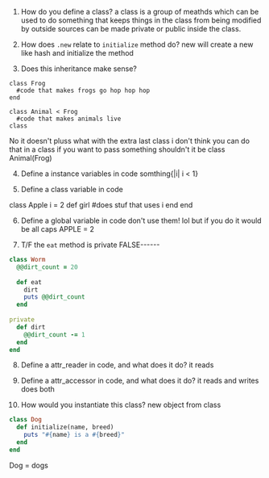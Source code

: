 1. How do you define a class?
a class is a group of meathds which can be used to do 
something that keeps things in the class from being modified 
by outside sources can be made private or public inside the class. 
  
2. How does `.new` relate to `initialize` method do?
new will create a new like hash and initialize the method

3. Does this inheritance make sense?

  ```lang-ruby
  class Frog
    #code that makes frogs go hop hop hop
  end
  
  class Animal < Frog
    #code that makes animals live
  class
  ```
  No it doesn't pluss what with the extra last class
  i don't think you can do that in a class if you want to pass something shouldn't it be class Animal(Frog) 

4. Define a instance variables in code 
somthing{|i| i < 1}

5. Define a class variable in code

class Apple
  i = 2
  def girl
  #does stuf that uses i
  end
 end
  

6. Define a global variable in code
 don't use them! lol but if you do it would be all caps
 APPLE = 2

7. T/F the `eat` method is private
FALSE------
  ```ruby
  class Worm
    @@dirt_count = 20
  	
    def eat
      dirt
      puts @@dirt_count
    end
    
  private  
    def dirt
      @@dirt_count -= 1
    end
  end
  ```

8.  Define a attr_reader in code, and what does it do?
it reads

9.  Define a attr_accessor in code, and what does it do?
it reads and writes does both 

10.  How would you instantiate this class? new object from class

  ```ruby
  class Dog
    def initialize(name, breed)
      puts "#{name} is a #{breed}"
    end
  end
  ```
Dog = dogs